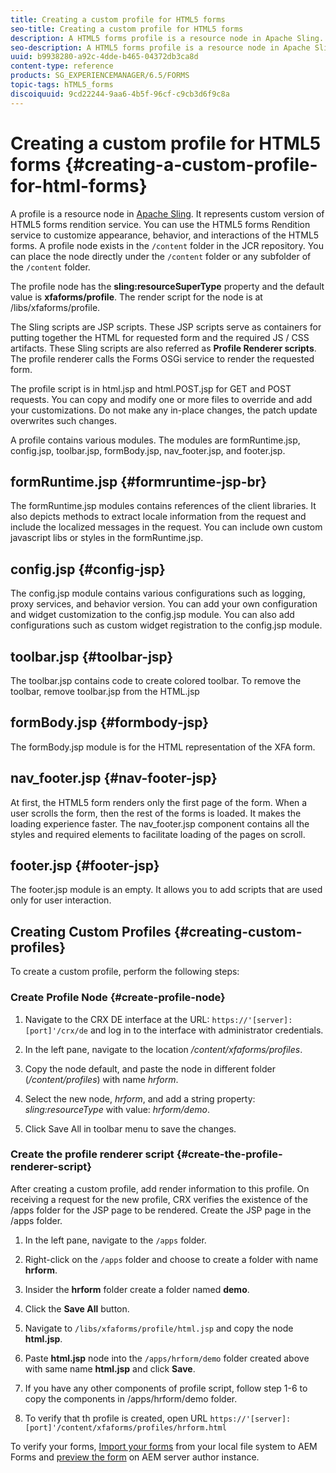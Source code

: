 ```yaml
---
title: Creating a custom profile for HTML5 forms
seo-title: Creating a custom profile for HTML5 forms
description: A HTML5 forms profile is a resource node in Apache Sling. It represents a customized version of HTML5 forms Render service.
seo-description: A HTML5 forms profile is a resource node in Apache Sling. It represents a customized version of HTML5 forms Render service.
uuid: b9938280-a92c-4dde-b465-04372db3ca8d
content-type: reference
products: SG_EXPERIENCEMANAGER/6.5/FORMS
topic-tags: hTML5_forms
discoiquuid: 9cd22244-9aa6-4b5f-96cf-c9cb3d6f9c8a
---
```


# Creating a custom profile for HTML5 forms {#creating-a-custom-profile-for-html-forms}

A profile is a resource node in [Apache Sling](https://sling.apache.org/). It represents custom version of HTML5 forms rendition service. You can use the HTML5 forms Rendition service to customize appearance, behavior, and interactions of the HTML5 forms. A profile node exists in the `/content` folder in the JCR repository. You can place the node directly under the `/content` folder or any subfolder of the `/content` folder.

The profile node has the **sling:resourceSuperType** property and the default value is **xfaforms/profile**. The render script for the node is at /libs/xfaforms/profile.

The Sling scripts are JSP scripts. These JSP scripts serve as containers for putting together the HTML for requested form and the required JS / CSS artifacts. These Sling scripts are also referred as **Profile Renderer scripts**. The profile renderer calls the Forms OSGi service to render the requested form.

The profile script is in html.jsp and html.POST.jsp for GET and POST requests. You can copy and modify one or more files to override and add your customizations. Do not make any in-place changes, the patch update overwrites such changes.

A profile contains various modules. The modules are formRuntime.jsp, config.jsp, toolbar.jsp, formBody.jsp, nav_footer.jsp, and footer.jsp.

## formRuntime.jsp {#formruntime-jsp-br}

The formRuntime.jsp modules contains references of the client libraries. It also depicts methods to extract locale information from the request and include the localized messages in the request. You can include own custom javascript libs or styles in the formRuntime.jsp.

## config.jsp {#config-jsp}

The config.jsp module contains various configurations such as logging, proxy services, and behavior version. You can add your own configuration and widget customization to the config.jsp module. You can also add configurations such as custom widget registration to the config.jsp module.

## toolbar.jsp {#toolbar-jsp}

The toolbar.jsp contains code to create colored toolbar. To remove the toolbar, remove toolbar.jsp from the HTML.jsp

## formBody.jsp {#formbody-jsp}

The formBody.jsp module is for the HTML representation of the XFA form.

## nav_footer.jsp {#nav-footer-jsp}

At first, the HTML5 form renders only the first page of the form. When a user scrolls the form, then the rest of the forms is loaded. It makes the loading experience faster. The nav_footer.jsp component contains all the styles and required elements to facilitate loading of the pages on scroll.

## footer.jsp {#footer-jsp}

The footer.jsp module is an empty. It allows you to add scripts that are used only for user interaction.

## Creating Custom Profiles {#creating-custom-profiles}

To create a custom profile, perform the following steps:

### Create Profile Node {#create-profile-node}

1. Navigate to the CRX DE interface at the URL: `https://'[server]:[port]'/crx/de` and log in to the interface with administrator credentials.

1. In the left pane, navigate to the location */content/xfaforms/profiles*.

1. Copy the node default, and paste the node in different folder (*/content/profiles*) with name *hrform*.

1. Select the new node, *hrform*, and add a string property: *sling:resourceType* with value: *hrform/demo*.

1. Click Save All in toolbar menu to save the changes.

### Create the profile renderer script {#create-the-profile-renderer-script}

After creating a custom profile, add render information to this profile. On receiving a request for the new profile, CRX verifies the existence of the /apps folder for the JSP page to be rendered. Create the JSP page in the /apps folder.

1. In the left pane, navigate to the `/apps` folder.
1. Right-click on the `/apps` folder and choose to create a folder with name **hrform**.
1. Insider the **hrform** folder create a folder named **demo**.
1. Click the **Save All** button.
1. Navigate to `/libs/xfaforms/profile/html.jsp` and copy the node **html.jsp**.
1. Paste **html.jsp** node into the `/apps/hrform/demo` folder created above with same name **html.jsp** and click **Save**.
1. If you have any other components of profile script, follow step 1-6 to copy the components in /apps/hrform/demo folder.

1. To verify that th profile is created, open URL `https://'[server]:[port]'/content/xfaforms/profiles/hrform.html`

To verify your forms, [Import your forms](/help/forms/using/get-xdp-pdf-documents-aem.md) from your local file system to AEM Forms and [preview the form](/help/forms/using/previewing-forms.md) on AEM server author instance.
